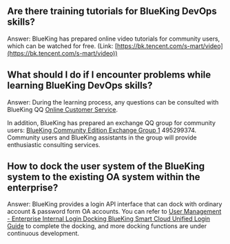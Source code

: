 ## Are there training tutorials for BlueKing DevOps skills?

Answer: BlueKing has prepared online video tutorials for community users, which can be watched for free. (Link: [https://bk.tencent.com/s-mart/video](https://bk.tencent.com/s-mart/video))

## What should I do if I encounter problems while learning BlueKing DevOps skills?

Answer: During the learning process, any questions can be consulted with BlueKing QQ [Online Customer Service](http://wpa.b.qq.com/cgi/wpa.php?ln=1&key=XzgwMDgwMjAwMV80NDMwOTZfODAwODAyMDAxXzJf).

In addition, BlueKing has prepared an exchange QQ group for community users: [BlueKing Community Edition Exchange Group 1](https://jq.qq.com/?_wv=1027&k=4BcXfIr) 495299374. Community users and BlueKing assistants in the group will provide enthusiastic consulting services.

## How to dock the user system of the BlueKing system to the existing OA system within the enterprise?

Answer: BlueKing provides a login API interface that can dock with ordinary account & password form OA accounts. You can refer to [User Management - Enterprise Internal Login Docking BlueKing Smart Cloud Unified Login Guide](../../../../UserManage/IntegrateGuide/Docking_enterprise_login_system/flow_chart.md) to complete the docking, and more docking functions are under continuous development.